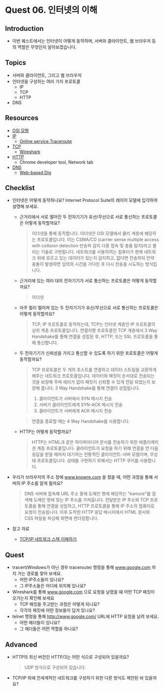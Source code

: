# Quest 06. 인터넷의 이해

## Introduction

- 이번 퀘스트에서는 인터넷이 어떻게 동작하며, 서버와 클라이언트, 웹 브라우저 등의 역할은 무엇인지 알아보겠습니다.

## Topics

- 서버와 클라이언트, 그리고 웹 브라우저
- 인터넷을 구성하는 여러 가지 프로토콜
  - IP
  - TCP
  - HTTP
- DNS

## Resources

- [OSI 모형](https://ko.wikipedia.org/wiki/OSI_%EB%AA%A8%ED%98%95)
- [IP](https://ko.wikipedia.org/wiki/%EC%9D%B8%ED%84%B0%EB%84%B7_%ED%94%84%EB%A1%9C%ED%86%A0%EC%BD%9C)
  - [Online service Traceroute](http://ping.eu/traceroute/)
- [TCP](https://ko.wikipedia.org/wiki/%EC%A0%84%EC%86%A1_%EC%A0%9C%EC%96%B4_%ED%94%84%EB%A1%9C%ED%86%A0%EC%BD%9C)
  - [Wireshark](https://www.wireshark.org/download.html)
- [HTTP](https://ko.wikipedia.org/wiki/HTTP)
  - Chrome developer tool, Network tab
- [DNS](https://ko.wikipedia.org/wiki/%EB%8F%84%EB%A9%94%EC%9D%B8_%EB%84%A4%EC%9E%84_%EC%8B%9C%EC%8A%A4%ED%85%9C)
  - [Web-based Dig](http://networking.ringofsaturn.com/Tools/dig.php)

## Checklist

- 인터넷은 어떻게 동작하나요? Internet Protocol Suite의 레이어 모델에 입각하여 설명해 보세요.

  - 근거리에서 서로 떨어진 두 전자기기가 유선/무선으로 서로 통신하는 프로토콜은 어떻게 동작할까요?
    > 이더넷을 통해 동작합니다. 이더넷은 OSI 모델에서 물리 계층에 해당하는 프로토콜입니다. 이는 CSMA/CD (carrier sense multiple access with collision detection 반송파 감지 다중 접속 및 충돌 탐지)라고 불리는 기술로 구현됩니다. 네트워크를 사용하려는 컴퓨터가 현재 네트워크 위에 흐르고 있는 데이터가 있는지 감지하고, 없다면 전송하되 만약 충돌이 발생하면 임의의 시간을 기다린 후 다시 전송을 시도하는 방식입니다.
  - 근거리에 있는 여러 대의 전자기기가 서로 통신하는 프로토콜은 어떻게 동작할까요?
    > 이더넷
  - 아주 멀리 떨어져 있는 두 전자기기가 유선/무선으로 서로 통신하는 프로토콜은 어떻게 동작할까요?
    > TCP, IP 프로토콜로 동작하는데, TCP는 인터넷 계층인 IP 프로토콜의 상위 계층 프로토콜입니다. 연결지향 프로토콜인 TCP 계층에서 3 Way Handshake를 통해 연결을 성립된 후, HTTP, 또는 SSL 프로토콜을 통해 통신합니다.
  - 두 전자기기가 신뢰성을 가지고 통신할 수 있도록 하기 위한 프로토콜은 어떻게 동작할까요?

    > TCP 프로토콜은 두 개의 호스트를 연결하고 데이터 스트림을 교환하게 해주는 네트워크 프로토콜입니다. 데이터와 패킷이 순서대로 전송되는 것을 보장해 주며 에러가 없이 패킷이 신뢰할 수 있게 전달 되었는지 보장해 줍니다. 3 Way Handshake를 통해 연결이 성립됩니다.
    >
    > 1. 클라이언트가 서버에서 SYN 메시지 전송
    > 2. 서버가 클라이언트에게 SYN-ACK 메시지 전송
    > 3. 클라이언트가 서버에게 ACK 메시지 전송

    > 연결을 종료할 때는 4 Way Handshake를 사용합니다.

  - HTTP는 어떻게 동작할까요?
    > HTTP는 HTML과 같은 하이퍼미디어 문서를 전송하기 위한 애플리케이션 계층 프로토콜입니다. 클라이언트가 요청을 하기 위해 연결을 연 다음 응답을 받을 때까지 대기하는 전통적인 클라이언트-서버 모델이며, 무상태 프로토콜입니다. 상태를 구현하기 위해서는 HTTP 쿠키를 사용합니다.

- 우리가 브라우저의 주소 창에 www.knowre.com 을 쳤을 때, 어떤 과정을 통해 서버의 IP 주소를 알게 될까요?
  > DNS 서버에 접속해 URL 주소 중에 도메인 명에 해당하는 "kwnore"를 검색해 도메인 명에 맞는 IP 주소를 가져옵니다. 전달받은 IP 주소와 TCP 프로토콜을 통해 연결을 성립하고, HTTP 프로토콜을 통해 IP 주소의 컴퓨터로 요청이 전송됩니다. 이후 도착한 HTTP 응답 메시지에서 HTML 문서와 CSS 파일을 파싱해 화면에 렌더링합니다.
- 참고 자료
  - [TCP/IP 네트워크 스택 이해하기](https://d2.naver.com/helloworld/47667)

## Quest

- tracert(Windows가 아닌 경우 traceroute) 명령을 통해 www.google.com 까지 가는 경로를 찾아 보세요.
  - 어떤 IP주소들이 있나요?
  - 그 IP주소들은 어디에 위치해 있나요?
- Wireshark를 통해 www.google.com 으로 요청을 날렸을 떄 어떤 TCP 패킷이 오가는지 확인해 보세요
  - TCP 패킷을 주고받는 과정은 어떻게 되나요?
  - 각각의 패킷에 어떤 정보들이 담겨 있나요?
- telnet 명령을 통해 http://www.google.com/ URL에 HTTP 요청을 날려 보세요.
  - 어떤 헤더들이 있나요?
  - 그 헤더들은 어떤 역할을 하나요?

## Advanced

- HTTP의 최신 버전인 HTTP/3는 어떤 식으로 구성되어 있을까요?
  > UDP 방식으로 구성되어 있습니다.
- TCP/IP 외에 전세계적인 네트워크를 구성하기 위한 다른 방식도 제안된 바 있을까요?
